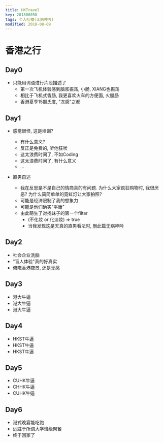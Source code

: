 ```yaml
---
title: HKTravel
key: 201808050
tags: 个人吐槽(无病呻吟)
modified: 2018-08-09
---
```


# 香港之行

## Day0
- 只能用词语进行片段描述了
   - 第一次飞机体验感到脑浆振荡, 小肠, XIANG也振荡
   - 相比于飞机式香肠, 我更喜欢火车的方便面, 火腿肠
   - 香港夏季15摄氏度, "冻感"之都

<!--more-->

## Day1
- 感觉很怪, 这是培训?
  - 有什么意义?
  - 反正是免费的, 听他狂吠
  - 这太浪费时间了, 不如Coding
  - 这太浪费时间了, 有什么意义
  - ...

- 直男自述
   - 我在反思是不是自己的情商真的有问题. 为什么大家疯狂购物时, 我很厌恶? 为什么简简单单的霓虹灯让大家拍照?
   - 可能是经济限制了我的想象力
   - 可能是他们确实"平庸"
   - 由此萌生了对找妹子的第一个filter
      - (不化妆 or 化淡妆) => true
      - 当我发现这是天真的直男看法时, 删此篇无病呻吟

## Day2
- 社会企业洗脑
- "盲人体验"真的好真实
- 俯瞰香港夜景, 还是无感

## Day3
- 港大牛逼
- 港大牛逼
- 港大牛逼

## Day4
- HKST牛逼
- HKST牛逼
- HKST牛逼

## Day5
- CUHK牛逼
- CHHK牛逼
- CUHK牛逼

## Day6
- 港式晚宴能吃饱
- 远胜于所谓大学班级聚餐
- 终于回家了